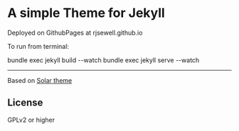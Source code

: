 A simple Theme for Jekyll
======================

Deployed on GithubPages at rjsewell.github.io

To run from terminal:

bundle exec jekyll build --watch
bundle exec jekyll serve --watch

-------

Based on [Solar theme](http://redwallhp.github.io/solar-theme-jekyll/)


License
---------

GPLv2 or higher